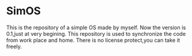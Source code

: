 # SimOS
This is the repository of a simple OS made by myself.
Now the version is 0.1,just at very begining.
This repository is used to synchronize the code from work place and home.
There is no license protect,you can take it freely.
